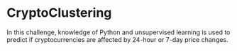 # CryptoClustering

In this challenge, knowledge of Python and unsupervised learning is used to predict if cryptocurrencies are affected by 24-hour or 7-day price changes.
